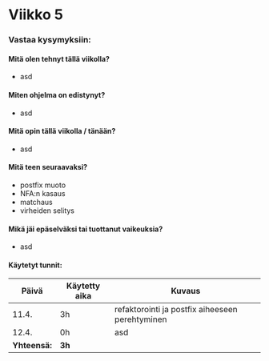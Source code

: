 # Viikko 5

### Vastaa kysymyksiin:

#### Mitä olen tehnyt tällä viikolla?

- asd

#### Miten ohjelma on edistynyt?

- asd

#### Mitä opin tällä viikolla / tänään?

- asd

#### Mitä teen seuraavaksi?

- postfix muoto
- NFA:n kasaus
- matchaus
- virheiden selitys

#### Mikä jäi epäselväksi tai tuottanut vaikeuksia?

- asd

#### Käytetyt tunnit:

| **Päivä**     | **Käytetty aika** | **Kuvaus**                                      |
| ------------- | ----------------- | ----------------------------------------------- |
| 11.4.         | 3h                | refaktorointi ja postfix aiheeseen perehtyminen |
| 12.4.         | 0h                | asd                                             |
| **Yhteensä:** | **3h**            |                                                 |
